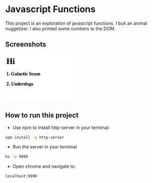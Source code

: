 # Javascript Functions

This project is an exploration of javascript functions.  I buit an animal nuggetizer.  I also printed some numbers to the DOM.

## Screenshots
![main screenshot](./screenshots/js-functions-main.png)
## How to run this project
* Use npm to install http-server in your terminal:
```sh
npm install -g http-server
```
* Run the server in your terminal
```sh
hs -p 9999
```
* Open chrome and navigate to:
```
localhost:9999
```

